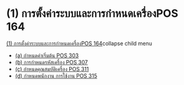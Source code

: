 # (1)	การตั้งค่าระบบและการกำหนดเครื่องPOS  164

[(1) การตั้งค่าระบบและการกำหนดเครื่องPOS
164](http://www.smlaccount.com/manual/?page_id=4049)collapse child menu

  * [(a) กำหนดค่าเริ่มต้น POS 303](http://www.smlaccount.com/manual/?page_id=4053)
  * [(b) การกำหนดรหัสเครื่อง POS 307](http://www.smlaccount.com/manual/?page_id=4057)
  * [(c) กำหนดคุณสมบัติเครื่อง POS 311](http://www.smlaccount.com/manual/?page_id=4061)
  * [(d) กำหนดพนักงาน การใช้งาน POS 315](http://www.smlaccount.com/manual/?page_id=4065)

